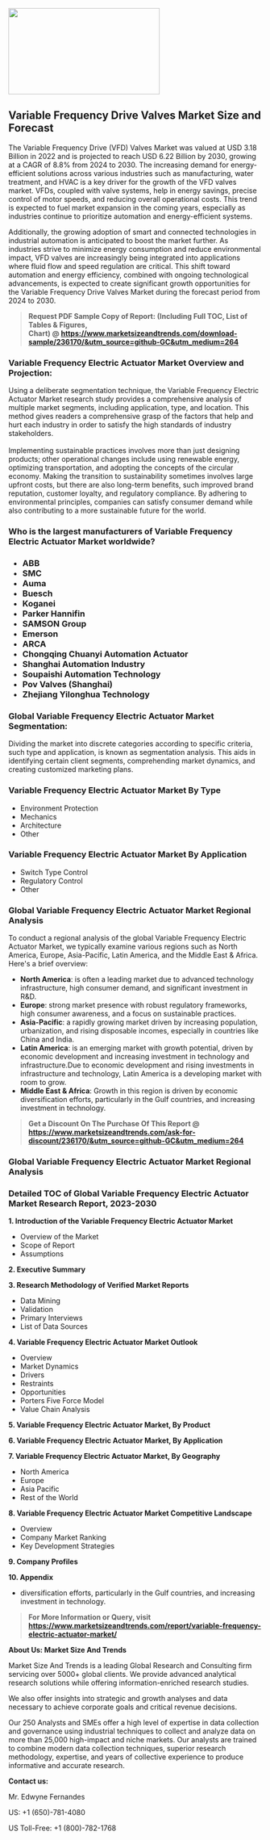 <p><img class="alignnone size-medium wp-image-20088" src="https://ffe5etoiles.com/wp-content/uploads/2024/12/MST1-300x171.png" alt="" width="300" height="171" /></p><h2>Variable Frequency Drive Valves Market Size and Forecast</h2><p>The Variable Frequency Drive (VFD) Valves Market was valued at USD 3.18 Billion in 2022 and is projected to reach USD 6.22 Billion by 2030, growing at a CAGR of 8.8% from 2024 to 2030. The increasing demand for energy-efficient solutions across various industries such as manufacturing, water treatment, and HVAC is a key driver for the growth of the VFD valves market. VFDs, coupled with valve systems, help in energy savings, precise control of motor speeds, and reducing overall operational costs. This trend is expected to fuel market expansion in the coming years, especially as industries continue to prioritize automation and energy-efficient systems.</p><p>Additionally, the growing adoption of smart and connected technologies in industrial automation is anticipated to boost the market further. As industries strive to minimize energy consumption and reduce environmental impact, VFD valves are increasingly being integrated into applications where fluid flow and speed regulation are critical. This shift toward automation and energy efficiency, combined with ongoing technological advancements, is expected to create significant growth opportunities for the Variable Frequency Drive Valves Market during the forecast period from 2024 to 2030.</p></p><blockquote id="" class=""><strong>Request PDF Sample Copy of Report: (Including Full TOC, List of Tables &amp; Figures, Chart)&nbsp;@&nbsp;<strong><a href="https://www.marketsizeandtrends.com/download-sample/236170/&utm_source=github-GC&utm_medium=264" target="_blank">https://www.marketsizeandtrends.com/download-sample/236170/&utm_source=github-GC&utm_medium=264</a></strong></strong></blockquote><h3 id="" class="">Variable Frequency Electric Actuator Market&nbsp;Overview and Projection:</h3><p id="" class="">Using a deliberate segmentation technique, the Variable Frequency Electric Actuator Market research study provides a comprehensive analysis of multiple market segments, including application, type, and location. This method gives readers a comprehensive grasp of the factors that help and hurt each industry in order to satisfy the high standards of industry stakeholders. <br /> <br />Implementing sustainable practices involves more than just designing products; other operational changes include using renewable energy, optimizing transportation, and adopting the concepts of the circular economy. Making the transition to sustainability sometimes involves large upfront costs, but there are also long-term benefits, such improved brand reputation, customer loyalty, and regulatory compliance. By adhering to environmental principles, companies can satisfy consumer demand while also contributing to a more sustainable future for the world.</p><h3 id="" class="">Who is the largest manufacturers of&nbsp;Variable Frequency Electric Actuator Market worldwide?</h3><h3 class=""><p><ul><li>ABB </li><li> SMC </li><li> Auma </li><li> Buesch </li><li> Koganei </li><li> Parker Hannifin </li><li> SAMSON Group </li><li> Emerson </li><li> ARCA </li><li> Chongqing Chuanyi Automation Actuator </li><li> Shanghai Automation Industry </li><li> Soupaishi Automation Technology </li><li> Pov Valves (Shanghai) </li><li> Zhejiang Yilonghua Technology</li></ul></p></h3><h3 id="" class="">Global&nbsp;Variable Frequency Electric Actuator Market Segmentation:</h3><p id="" class="">Dividing the market into discrete categories according to specific criteria, such type and application, is known as segmentation analysis. This aids in identifying certain client segments, comprehending market dynamics, and creating customized marketing plans.</p><h3 id="" class="">Variable Frequency Electric Actuator Market&nbsp;By Type</h3><p><p><ul><li>Environment Protection</li><li> Mechanics</li><li> Architecture</li><li> Other</p></li></ul></p></p><h3 id="" class="">Variable Frequency Electric Actuator Market&nbsp;By Application</h3><p class=""><p><ul><li>Switch Type Control</li><li> Regulatory Control</li><li> Other</li></ul></p></p><h3 id="" class="">Global Variable Frequency Electric Actuator Market Regional Analysis</h3><p id="" class="">To conduct a regional analysis of the global Variable Frequency Electric Actuator Market, we typically examine various regions such as North America, Europe, Asia-Pacific, Latin America, and the Middle East &amp; Africa. Here's a brief overview:</p><ul><li><strong>North America</strong>: is often a leading market due to advanced technology infrastructure, high consumer demand, and significant investment in R&amp;D.</li><li><strong>Europe</strong>: strong market presence with robust regulatory frameworks, high consumer awareness, and a focus on sustainable practices.</li><li><strong>Asia-Pacific</strong>: a rapidly growing market driven by increasing population, urbanization, and rising disposable incomes, especially in countries like China and India.</li><li><strong>Latin America</strong>: is an emerging market with growth potential, driven by economic development and increasing investment in technology and infrastructure.Due to economic development and rising investments in infrastructure and technology, Latin America is a developing market with room to grow.</li><li><strong>Middle East &amp; Africa</strong>: Growth in this region is driven by economic diversification efforts, particularly in the Gulf countries, and increasing investment in technology.</li></ul><blockquote id="" class=""><strong>Get a Discount On The Purchase Of This Report @ <strong><a href="https://www.marketsizeandtrends.com/ask-for-discount/236170/&utm_source=github-GC&utm_medium=264" target="_blank">https://www.marketsizeandtrends.com/ask-for-discount/236170/&utm_source=github-GC&utm_medium=264</a></strong></strong></blockquote><h3 id="" class="">Global Variable Frequency Electric Actuator Market Regional Analysis</h3><h3 id="" class="">Detailed TOC of Global Variable Frequency Electric Actuator Market Research Report, 2023-2030</h3><p id="" class=""><strong>1. Introduction of the Variable Frequency Electric Actuator Market</strong></p><ul><li>Overview of the Market</li><li>Scope of Report</li><li>Assumptions</li></ul><p id="" class=""><strong>2. Executive Summary</strong></p><p id="" class=""><strong>3. Research Methodology of Verified Market Reports</strong></p><ul><li>Data Mining</li><li>Validation</li><li>Primary Interviews</li><li>List of Data Sources</li></ul><p id="" class=""><strong>4. Variable Frequency Electric Actuator Market Outlook</strong></p><ul><li>Overview</li><li>Market Dynamics</li><li>Drivers</li><li>Restraints</li><li>Opportunities</li><li>Porters Five Force Model</li><li>Value Chain Analysis</li></ul><p id="" class=""><strong>5. Variable Frequency Electric Actuator Market, By Product</strong></p><p id="" class=""><strong>6. Variable Frequency Electric Actuator Market, By Application</strong></p><p id="" class=""><strong>7. Variable Frequency Electric Actuator Market, By Geography</strong></p><ul><li>North America</li><li>Europe</li><li>Asia Pacific</li><li>Rest of the World</li></ul><p id="" class=""><strong>8. Variable Frequency Electric Actuator Market Competitive Landscape</strong></p><ul><li>Overview</li><li>Company Market Ranking</li><li>Key Development Strategies</li></ul><p id="" class=""><strong>9. Company Profiles</strong></p><p id="" class=""><strong>10. Appendix</strong></p><ul><li>diversification efforts, particularly in the Gulf countries, and increasing investment in technology.</li></ul><blockquote id="" class=""><strong>For More Information or Query, visit <strong><strong><a href="https://www.marketsizeandtrends.com/report/variable-frequency-electric-actuator-market/" target="_blank">https://www.marketsizeandtrends.com/report/variable-frequency-electric-actuator-market/</a></strong></strong></strong></blockquote><p id="" class=""><strong>About Us: Market Size And Trends</strong></p><p id="" class="">Market Size And Trends is a leading Global Research and Consulting firm servicing over 5000+ global clients. We provide advanced analytical research solutions while offering information-enriched research studies.</p><p id="" class="">We also offer insights into strategic and growth analyses and data necessary to achieve corporate goals and critical revenue decisions.</p><p id="" class="">Our 250 Analysts and SMEs offer a high level of expertise in data collection and governance using industrial techniques to collect and analyze data on more than 25,000 high-impact and niche markets. Our analysts are trained to combine modern data collection techniques, superior research methodology, expertise, and years of collective experience to produce informative and accurate research.</p><p id="" class=""><strong>Contact us:</strong></p><p id="" class="">Mr. Edwyne Fernandes</p><p id="" class="">US: +1 (650)-781-4080</p><p id="" class="">US Toll-Free: +1 (800)-782-1768</p>
